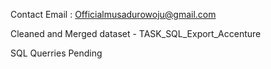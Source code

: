 Contact Email : Officialmusadurowoju@gmail.com

Cleaned and Merged dataset - TASK_SQL_Export_Accenture

SQL Querries Pending
